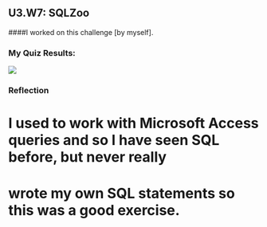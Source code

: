 ## U3.W7: SQLZoo

####I worked on this challenge [by myself].



### My Quiz Results:
<img src = "imgs/sqlzoo_quizzes.jpg" />


### Reflection

# I used to work with Microsoft Access queries and so I have seen SQL before, but never really
# wrote my own SQL statements so this was a good exercise.